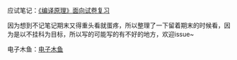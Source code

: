 应试笔记：[《编译原理》面向试卷复习](/other/unclassified/应试笔记/《编译原理》面向试卷复习)

因为想到不记笔记期末又得重头看就蛋疼，所以整理了一下留着期末的时候看，因为是以不挂科为目标，所以写的可能写的有不好的地方，欢迎issue~

电子木鱼：[电子木鱼](/other/unclassified/电子木鱼/)